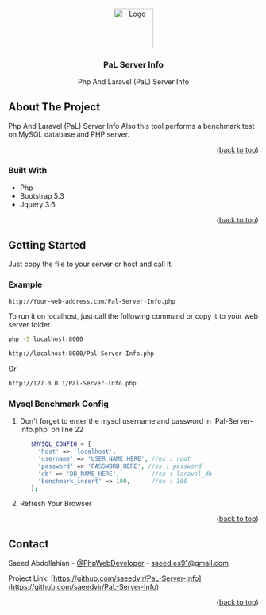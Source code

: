<!-- Improved compatibility of back to top link: See: https://github.com/othneildrew/Best-README-Template/pull/73 -->
<a name="readme-top"></a>

<!-- PROJECT LOGO -->
<br />
<div align="center">
  <a href="https://github.com/github_username/repo_name">
    <img src="images/logo.png" alt="Logo" width="80" height="80">
  </a>

<h3 align="center">PaL Server Info</h3>

  <p align="center">
    Php And Laravel (PaL) Server Info
  </p>
</div>

<!-- ABOUT THE PROJECT -->
## About The Project

Php And Laravel (PaL) Server Info
Also this tool performs a benchmark test on MySQL database and PHP server.

<p align="right">(<a href="#readme-top">back to top</a>)</p>



### Built With

* Php
* Bootstrap 5.3
* Jquery 3.6

<p align="right">(<a href="#readme-top">back to top</a>)</p>



<!-- GETTING STARTED -->
## Getting Started

Just copy the file to your server or host and call it.

### Example

  ```sh
  http://Your-web-address.com/Pal-Server-Info.php
  ```

To run it on localhost, just call the following command or copy it to your web server folder

  ```sh
  php -S localhost:8000

  http://localhost:8000/Pal-Server-Info.php
  ```
Or
  ```sh
  http://127.0.0.1/Pal-Server-Info.php
  ```

### Mysql Benchmark Config

1. Don't forget to enter the mysql username and password in 'Pal-Server-Info.php' on line 22
   ```php
      $MYSQL_CONFIG = [
        'host' => 'localhost',
        'username' => 'USER_NAME_HERE', //ex : root
        'password' => 'PASSWORD_HERE', //ex : password
        'db' => 'DB_NAME_HERE',         //ex : laravel_db
        'benchmark_insert' => 100,      //ex : 100
      ];
   ```
2. Refresh Your Browser


<p align="right">(<a href="#readme-top">back to top</a>)</p>

<!-- CONTACT -->
## Contact

Saeed Abdollahian - [@PhpWebDeveloper]([https://twitter.com/twitter_handle](https://t.me/PhpWebDeveloper)) - saeed.es91@gmail.com

Project Link: [https://github.com/saeedvir/PaL-Server-Info](https://github.com/saeedvir/PaL-Server-Info)

<p align="right">(<a href="#readme-top">back to top</a>)</p>
